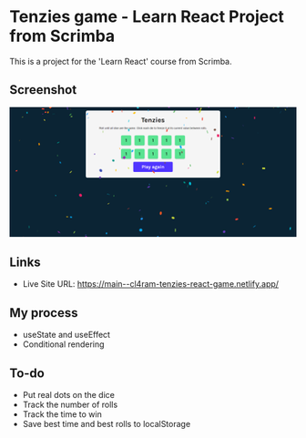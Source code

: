 # Tenzies game - Learn React Project from Scrimba

This is a project for the 'Learn React' course from Scrimba.

## Screenshot

![](./screenshot.png)

## Links

- Live Site URL: https://main--cl4ram-tenzies-react-game.netlify.app/

## My process

- useState and useEffect
- Conditional rendering

## To-do

- Put real dots on the dice
- Track the number of rolls
- Track the time to win
- Save best time and best rolls to localStorage
